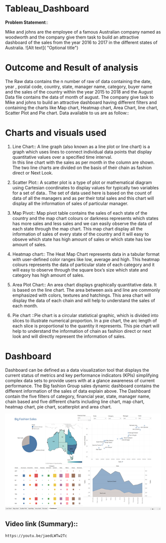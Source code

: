 # Tableau_Dashboard
**Problem Statement**::

Mike and johns are the employee of a famous Australian company named as woodworth and the company give them task to build an attractive dashboard of the sales from the year 2016 to 2017 in the different states of Australia.
![Alt text]( "Optional title")

# Outcome and Result of analysis
The Raw data contains the n number of raw of data containing the date, year , postal code, country, state, manager name, category, buyer name and the sales of the country within the year 2015 to 2018 and the August Data file contains the data of month of august. 
The company give task to Mike and johns to build an attractive dashboard having different filters and containing the charts like Map chart, Heatmap chart, Area Chart, line chart, Scatter Plot and Pie chart.
Data available to us are as follow::

# Charts and visuals used

1. Line Chart:: A line graph (also known as a line plot or line chart) is a graph which uses lines to connect individual data points that display quantitative values over a specified time interval.  
In this line chart with the sales as per month in the column are shown. The two line charts are divided on the basis of their chain as fashion direct or Next Look.                      

2. Scatter Plot:: A scatter plot is a type of plot or mathematical diagram using Cartesian coordinates to display values for typically two variables for a set of data..
The set of data used here is based on the count of data of all the managers and as per their total  sales and this chart will display all the information of sales of particular manager. 


3. Map Pivot::  Map pivot table contains the sales of each state of the country and the map chart colours or darkness represents which states has more sales and less sales and we can easily observe the data of each state through the map chart. 
This map chart display all the information of sales of every state of the country and it will easy to obseve which state has high amount of sales or which state has low amount of sales.

4. Heatmap chart:: The Heat Map Chart represents data in a tabular format with user-defined color ranges like low, average and high. 
This heatmap colours represents the data of particular state of each category and it will easy to observe through the square box’s size which state and category has high amount of sales. 

5. Area Plot Chart:: An area chart displays graphically quantitative data. It is based on the line chart. The area between axis and line are commonly emphasized with colors, textures and hatchings.
This area chart will display the data of each chain and will help to understand the sales of each month.

6. Pie chart ::Pie chart is a circular statistical graphic, which is divided into slices to illustrate numerical proportion. In a pie chart, the arc length of each slice is proportional to the quantity it represents.
This pie chart will help to understand the information of chain as fashion direct or next look and will directly represent the information of sales.

# Dashboard
Dashboard can be defined as a data visualization tool that displays the current status of metrics and key performance indicators (KPIs) simplifying complex data sets to provide users with at a glance awareness of current performance.
The Big fashion Group sales dynamic dashboard contains the different information of the sales of data explain above.
The Dashboard contain the five filters of category, financial year, state, manager name, chain based and five different charts including line chart, map chart, heatmap chart, pie chart, scatterplot and area chart.

![Alt text](https://github.com/Er-Vishal-Kathpalia/Tableau_Dashboard/blob/master/image.png "Optional title")

## Video link (Summary)::
```
https://youtu.be/jaedLWTw2Tc
```
